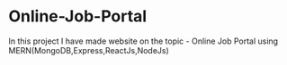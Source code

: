 # Online-Job-Portal
In this project I have made website on the topic - Online Job Portal using MERN(MongoDB,Express,ReactJs,NodeJs)
